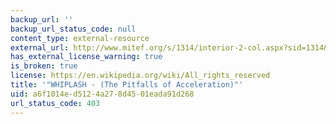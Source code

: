 ```yaml
---
backup_url: ''
backup_url_status_code: null
content_type: external-resource
external_url: http://www.mitef.org/s/1314/interior-2-col.aspx?sid=1314&gid=5&pgid=5802
has_external_license_warning: true
is_broken: true
license: https://en.wikipedia.org/wiki/All_rights_reserved
title: '"WHIPLASH - (The Pitfalls of Acceleration)"'
uid: a6f1014e-d512-4a27-8d45-01eada91d268
url_status_code: 403
---
```

